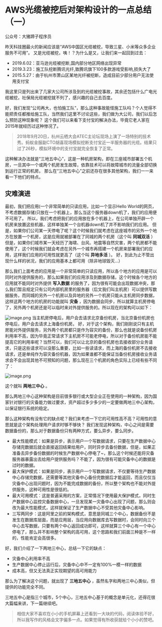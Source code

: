 # AWS光缆被挖后对架构设计的一点总结（一） #

公众号：大猪蹄子程序员

昨天科技圈最火的新闻应该是“AWS中国区光缆被挖，导致三星、小米等众多企业服务不可用”。 又是光缆被挖，咦！？为什么是又，让我们来一起回到过去：

* 2019.6.02：亚马逊光缆被挖断,国内部分地区网络出现异常
* 2019.3.23：施工队挖断腾讯光纤,致腾讯旗下100多款游戏受影响,损失大了
* 2015.5.27：由于杭州市萧山区某地光纤被挖断，造成目前少部分用户无法使用支付宝

我这里只是列出来了几家大公司所涉及到的光缆被挖事故，其余还包括什么广电光缆被挖，社保局光缆被挖就不列了，感兴趣的自己去百度。

好，我们发现“公司再大，也怕施工队”，那么这种事故能怪施工队吗？个人觉得不能把责任都推给施工队，当然我们这里不讨论这些，我们做为大公司，我们以后怎么预防这种现象呢？ 这个我们可以来看下支付宝的解决办法，毕竟它老人家在2015年就经历过这种惨况了。

> 
> 
> 
> 2018年9月20日，杭州云栖大会ATEC主论坛现场上演了一场特别的技术秀。蚂蚁金服副CTO胡喜现场模拟挖断支付宝近一半服务器的光缆。结果只过了26秒，模拟环境中的支付宝就完全恢复了正常。
> 
> 
> 

这种解决办法就是“三地五中心”，这是一种机房架构，即在三座城市部署五个机房，一旦其中一个或两个机房发生故障，依靠技术可以将故障城市的流量全部切换到运行正常的机房。 那么在“三地五中心”之前还存在很多其他架构，我们一一来看一下他们的特点。

## 灾难演进 ##

最初，我们把应用(一个非常简单的只读应用，比如一个显示Hello World的网页，不考虑数据存储)只放在一个机器上，那么当这个服务器down机了，我们的应用便不可用了。 所以，我们考虑把我们的应用放在多个机器上，在公司单独开辟一个机房来放置这些机器，这样单独某一个台机器down机了并不影响我们的应用。 但是，如果你们公司某一天停电了呢？这个时候我们就考虑在这座城市的另外一个地方在放置一个机房，这是应用就被部署在了同城的两个机房（这个叫 **同城双活** ） 但是，如果你们城市某一天经历了海啸、台风、地震等自然灾害，两个机房都不能使用了，这个时候我们就会考虑在另外一个城市再搭建一个机房来部署我们的应用，这样我们应用的可用性就更高了（这个叫 **异地多活** ）。 好，到此为止不管出现什么样的状况，我们的应用基本上都可用（除非地球毁灭...）

那么我们上面考虑的应用是一个非常简单的只读应用，所以各个地方的应用是可以同时对外提供服务的，那么如果我们的应用涉及到数据存储，这个时候各个地方的应用就不能同时对外提供 **写入数据** 的服务了，因为很有可能会出现数据冲突，那么我们暂且规定只有公司内部机房里的服务器（后文我们叫主机房）可以提供写数据服务，而同城的另外一个机房以及异地的另外一个机房只能从主机房同步数据，这样这两个地方的机房的功能就叫 **灾备** ，因为数据会同步，所以就算主机房停电了，另外两个机房还是可以临时来对外提供服务的。所以现在的架构可以如下：

![image.png](https://user-gold-cdn.xitu.io/2019/6/3/16b1c9ab4fd49095?imageView2/0/w/1280/h/960/ignore-error/1) 当主机房停电后，用户会去请求北京备份机房，当北京备份机房也停电后，用户会去请求上海备份机房。 好，对于这个架构，我们刚刚说只有主机房能对外提供服务，另外两个机房都只是作为容灾的备份，那么也就是说备份机房利用率不高，因为毕竟正常请求下主机房不可能老停电，所以对于备份机房能不能提高它的利用率呢？当然可以，我们可以让北京的备份机房也去接收部分业务请求，只是这些请求可以没那么重要，比如一些读请求，而上海的备份机房不去接收请求，还是单纯作为容灾备份机器，因为如果谁都不能保证当备份机房接收业务请求会不会出现其他不可预知的问题，那么现在三个机房的角色实际上已经有些不同了：

![image.png](https://user-gold-cdn.xitu.io/2019/6/3/16b1c9ab48dc9486?imageView2/0/w/1280/h/960/ignore-error/1)

这个就叫 **两地三中心** 。

那么两地三中心这种架构是目前很多银行或大型企业正在使用的一种架构，因为国家针对银行的灾备能力做过要求，资产超过多少多少的一定要做两地三中心架构，以保证银行系统的稳定。

那么这种架构有没有它的缺点呢？我们来考虑一下它的可用性高不高？可用性的意思就是这个架构处理用户请求时够不够快？ 我们发现这种架构，中心之间是需要数据备份的，那么对于数据备份只有两种方式，要么异步，要么同步。

* 最大性能模式：如果是异步，表示用户一个写数据请求，只要在生产数据中心存储完数据后就会直接返回结果给用户，同时异步去备份数据，但是，如果正准备去异步备份数据的时候生产数据中心停电了~，那么这个时候还能将灾备服务器暴露出去给用户提供服务吗？不能了，因为很有可能灾备中心的数据是过时的数据。
* 最大保护模式：如果是同步，表示用户一个写数据请求，不仅要等待生产数据中心存储完数据，还需要等其他灾备中心备份完数据后才能返回，而且仅仅当灾备中心出现问题时，因为不能完成数据的备份，所以整个架构也不能对外提供服务，这种可用性是很低的。
* 最大可用模式：这是普遍采用的方案，正常情况下使用最大保护模式，同时生产数据中心监控灾备数据中心，一旦发现某一灾备中心出现了问题，那么则会改为最大性能模式，这样就保证了生产数据中心不受其他灾备中心影响。
* 三写两同步：这是阿里之前的架构模式，意思是同城三个中心，数据备份不是发生在数据库层面，而是应用层，当应用向数据库去写数据时，会同时向三个中心去写数据，只要有两个中心返回成功即可，这样就算三个中心有一个中心停电了，那么并不影响整个架构的高可用，这个思路和我们前面三种是不一样的，性能肯定会高很多。

好，我们介绍了一下两地三中心，总结一下它的缺点：

* 灾备中心利用率不高
* 生产数据中心停止运行后，灾备中心中不一定有100%一模一样的数据
* 成本高，但又无法真正实现期望的高可用能力

那么为了解决这个问题，就出现了 **三地五中心** ，虽然名字和两地三中心类似，但提供的功能完全不同。

三地五中心是指三个城市，5个中心，三地五中心基于的概念是单元化，还得花很大篇幅来讲，下一篇继续吧。

> 
> 
> 
> 相信大家不喜欢在小小的手机屏幕上还看到一大块的代码，阅读体验不好，所以我写作的风格会文字偏多一点。如果觉得有所收获就给个小小的赞吧。
> 
>